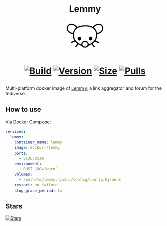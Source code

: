 <h1 align="center">Lemmy<br />
<div align="center">
<a href="https://github.com/dockur/lemmy"><img src="https://raw.githubusercontent.com/dockur/lemmy/master/.github/logo.svg" title="Logo" style="max-width:100%;" width="128" /></a>
</div>
<div align="center">
  
[![Build]][build_url]
[![Version]][tag_url]
[![Size]][tag_url]
[![Pulls]][hub_url]

</div></h1>

Multi-platform docker image of [Lemmy](https://github.com/LemmyNet/lemmy), a link aggregator and forum for the fediverse.

## How to use

Via Docker Compose:

```yaml
services:
  lemmy:
    container_name: lemmy
    image: dockurr/lemmy
    ports:
      - 8536:8536
    environment:
      - RUST_LOG="warn"
    volumes:
      - /path/to/lemmy.hjson:/config/config.hjson:Z
    restart: on-failure
    stop_grace_period: 1m
```

## Stars
[![Stars](https://starchart.cc/dockur/lemmy.svg?variant=adaptive)](https://starchart.cc/dockur/lemmy)

[build_url]: https://github.com/dockur/lemmy/
[hub_url]: https://hub.docker.com/r/dockurr/lemmy/
[tag_url]: https://hub.docker.com/r/dockurr/lemmy/tags

[Build]: https://github.com/dockur/lemmy/actions/workflows/build.yml/badge.svg
[Size]: https://img.shields.io/docker/image-size/dockurr/lemmy/latest?color=066da5&label=size
[Pulls]: https://img.shields.io/docker/pulls/dockurr/lemmy.svg?style=flat&label=pulls&logo=docker
[Version]: https://img.shields.io/docker/v/dockurr/lemmy/latest?arch=amd64&sort=semver&color=066da5
